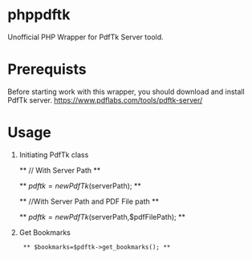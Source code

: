 phppdftk
========

Unofficial PHP Wrapper for PdfTk Server toold. 

Prerequists
============
Before starting work with this wrapper, you should download and install PdfTk server.
https://www.pdflabs.com/tools/pdftk-server/


Usage
=====

1. Initiating PdfTk class 
	
	** // With Server Path **

	** $pdftk=new PdfTk($serverPath); **

	** //With Server Path and PDF File path **

	** $pdftk=new PdfTk($serverPath,$pdfFilePath); **

2. Get Bookmarks
	
		** $bookmarks=$pdftk->get_bookmarks(); **
	
